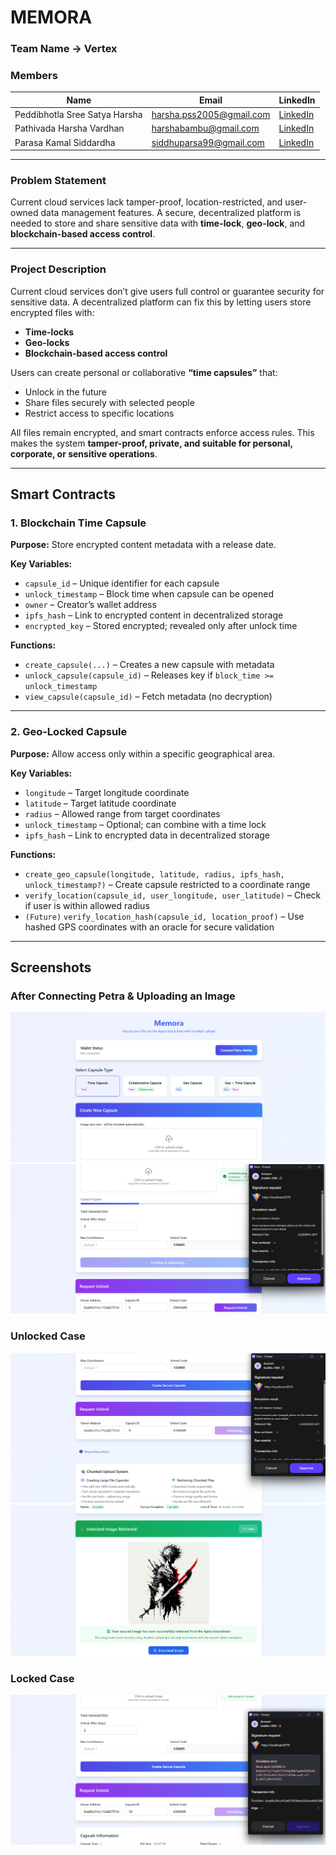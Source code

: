 # MEMORA

### Team Name  -> **Vertex**

### Members

| Name                          | Email                     | LinkedIn                                           |
|-------------------------------|---------------------------|---------------------------------------------------|
| Peddibhotla Sree Satya Harsha | harsha.pss2005@gmail.com  | [LinkedIn](https://www.linkedin.com/in/harsha-pss/) |
| Pathivada Harsha Vardhan      | harshabambu@gmail.com     | [LinkedIn](https://www.linkedin.com/in/harshabambu/) |
| Parasa Kamal Siddardha        | siddhuparsa99@gmail.com  | [LinkedIn](https://www.linkedin.com/in/siddhu-parasa/) |

---

### Problem Statement
Current cloud services lack tamper-proof, location-restricted, and user-owned data management features. A secure, decentralized platform is needed to store and share sensitive data with **time-lock**, **geo-lock**, and **blockchain-based access control**.

---

### Project Description
Current cloud services don’t give users full control or guarantee security for sensitive data. A decentralized platform can fix this by letting users store encrypted files with:

- **Time-locks**
- **Geo-locks**
- **Blockchain-based access control**

Users can create personal or collaborative **“time capsules”** that:

- Unlock in the future
- Share files securely with selected people
- Restrict access to specific locations

All files remain encrypted, and smart contracts enforce access rules. This makes the system **tamper-proof, private, and suitable for personal, corporate, or sensitive operations**.

---

## Smart Contracts

### 1. Blockchain Time Capsule
**Purpose:** Store encrypted content metadata with a release date.

**Key Variables:**

- `capsule_id` – Unique identifier for each capsule  
- `unlock_timestamp` – Block time when capsule can be opened  
- `owner` – Creator’s wallet address  
- `ipfs_hash` – Link to encrypted content in decentralized storage  
- `encrypted_key` – Stored encrypted; revealed only after unlock time  

**Functions:**

- `create_capsule(...)` – Creates a new capsule with metadata  
- `unlock_capsule(capsule_id)` – Releases key if `block_time >= unlock_timestamp`  
- `view_capsule(capsule_id)` – Fetch metadata (no decryption)  

---

### 2. Geo-Locked Capsule
**Purpose:** Allow access only within a specific geographical area.

**Key Variables:**

- `longitude` – Target longitude coordinate  
- `latitude` – Target latitude coordinate  
- `radius` – Allowed range from target coordinates  
- `unlock_timestamp` – Optional; can combine with a time lock  
- `ipfs_hash` – Link to encrypted data in decentralized storage  

**Functions:**

- `create_geo_capsule(longitude, latitude, radius, ipfs_hash, unlock_timestamp?)` – Create capsule restricted to a coordinate range  
- `verify_location(capsule_id, user_longitude, user_latitude)` – Check if user is within allowed radius  
- `(Future)` `verify_location_hash(capsule_id, location_proof)` – Use hashed GPS coordinates with an oracle for secure validation  

---

## Screenshots

### After Connecting Petra & Uploading an Image
![Screenshot 1](./images/image1.png)
![Screenshot 2](./images/image2.png)

### Unlocked Case
![Unlocked 1](./images/image3.png)
![Unlocked 2](./images/image4.png)

### Locked Case
![Locked](./images/image5.png)
